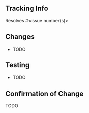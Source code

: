 ## Tracking Info

Resolves #<issue number(s)>

## Changes

<!-- What changes did you make? -->

- TODO

## Testing

<!-- How did you confirm your changes worked? -->

- TODO

## Confirmation of Change

<!-- Upload a screenshot, if possible. Otherwise, please provide instructions on how to see the change. -->

TODO
